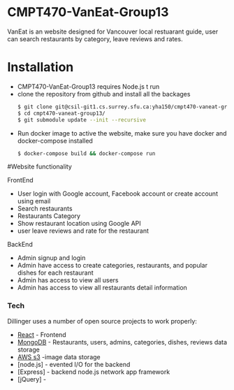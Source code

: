 # CMPT470-VanEat-Group13

VanEat is an website designed for Vancouver local restuarant guide, user can search restaurants by category, leave reviews and rates. 

# Installation

  - CMPT470-VanEat-Group13 requires Node.js t run
  - clone the repository from github and install all the backages
    ```sh
    $ git clone git@csil-git1.cs.surrey.sfu.ca:yha150/cmpt470-vaneat-group13.git
    $ cd cmpt470-vaneat-group13/
    $ git submodule update --init --recursive
    ```
  - Run docker image to active the website, make sure you have docker and docker-compose installed
    ```sh
    $ docker-compose build && docker-compose run
    ```

#Website functionality

FrontEnd
 - User login with Google account, Facebook account or create account using email
 - Search restaurants
 - Restaurants Category
 - Show restaurant location using Google API
 - user leave reviews and rate for the restaurant
 
BackEnd
 - Admin signup and login
 - Admin have access to create categories, restaurants, and popular dishes for each restaurant
 - Admin has access to view all users
 - Admin has access to view all restaurants detail information

### Tech

Dillinger uses a number of open source projects to work properly:

* [React](https://reactjs.org/) - Frontend
* [MongoDB](https://www.mongodb.com/) - Restaurants, users, admins, categories, dishes, reviews data storage
* [AWS s3](https://aws.amazon.com/s3/) -image data storage
* [node.js] - evented I/O for the backend
* [Express] - backend node.js network app framework
* [jQuery] - 
